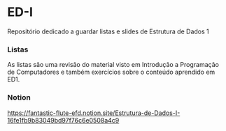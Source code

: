 # ED-I
Repositório dedicado a guardar listas e slides de Estrutura de Dados 1

### Listas

As listas são uma revisão do material visto em Introdução a Programação de Computadores e também exercícios sobre o conteúdo aprendido em ED1.

### Notion
https://fantastic-flute-efd.notion.site/Estrutura-de-Dados-I-16fe1fb9b83049bd97f76c6e0508a4c9

